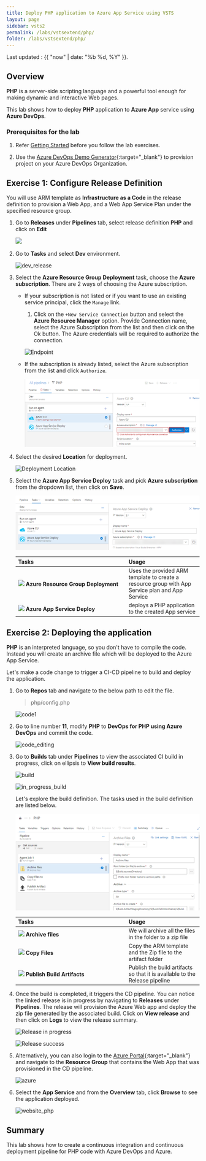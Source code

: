 ```yaml
---
title: Deploy PHP application to Azure App Service using VSTS
layout: page
sidebar: vsts2
permalink: /labs/vstsextend/php/
folder: /labs/vstsextend/php/
---
```


Last updated : {{ "now" | date: "%b %d, %Y" }}.
## Overview

**PHP** is a server-side scripting language and a powerful tool enough for making dynamic and interactive Web pages.

This lab shows how to deploy **PHP** application to **Azure App** service using **Azure DevOps**.

### Prerequisites for the lab

1. Refer [Getting Started](../setup/readme/) before you follow the lab exercises.

1. Use the [Azure DevOps Demo Generator](https://azuredevopsdemogenerator.azurewebsites.net/?TemplateId=77365&Name=PHP){:target="_blank"} to provision project on your Azure DevOps Organization. 

## Exercise 1: Configure Release Definition

You will use ARM template as **Infrastructure as a Code** in the release definition to provision a Web App, and a Web App Service Plan under the specified resource group.

1. Go to **Releases** under **Pipelines** tab, select release definition **PHP** and click on **Edit**

    [![](release1_3.png) ](release1_3.png)

1. Go to **Tasks** and select **Dev** environment.

   ![dev_release](images/dev1_4.png)

1. Select the **Azure Resource Group Deployment** task, choose the **Azure subscription**. There are 2 ways of choosing the Azure subscription.
   
    * If your subscription is not listed or if you want to use an existing service principal, click the `Manage` link. 

        1. Click on the `+New Service Connection` button and select the **Azure Resource Manager** option. Provide Connection name, select the Azure Subscription from the list and then click on the Ok button. The Azure credentials will be required to authorize the connection.

        ![Endpoint](images/endpoint_creation.png)

    * If the subscription is already listed, select the Azure subscription from the list and click `Authorize`.

        ![Authorize](images/authorize.png)

1. Select the desired **Location** for deployment.

    ![Deployment Location](images/dev5.png)   

1. Select the **Azure App Service Deploy** task and pick **Azure subscription** from the dropdown list, then click on **Save**. 

    ![Deployment Slot](images/dev6.png)    

   <table width="70%">
    <thead>
      <tr>
        <th width="60%"><b>Tasks</b></th>
        <th><b>Usage</b></th>
      </tr>
    </thead>
    <tr>
      <td><img src="images/azure_resource.png"> <b>Azure Resource Group Deployment</b></td>
      <td>Uses the provided ARM template to create a resource group with App Service plan and App Service</td>
    </tr>
    <tr>
      <td><img src="images/webapp.png"> <b>Azure App Service Deploy</b></td>
      <td>deploys a PHP application to the created App service</td>
    </tr>
   </table>

## Exercise 2: Deploying the application

**PHP** is an interpreted language, so you don't have to compile the code. Instead you will create an archive file which will be deployed to the Azure App Service.

Let's make a code change to trigger a CI-CD pipeline to build and deploy the application.

1. Go to **Repos** tab and navigate to the below path to edit the file.

   >php/config.php

   ![code1](images/Repos1_5.png)

1. Go to line number **11**, modify **PHP** to **DevOps for PHP using Azure DevOps** and commit the code.

   ![code_editing](images/Repos2_2.png)

1. Go to **Builds** tab under **Pipelines** to view the associated CI build in progress, click on ellipsis to **View build results**.

   ![build](images/build1.png)

   ![in_progress_build](images/Buildcomplete10.png)

   Let's explore the build definition. The tasks used in the build definition are listed below.

   ![Build Definition](images/builddef.png)

   <table width="70%">
    <thead>
      <tr>
        <th width="60%"><b>Tasks</b></th>
        <th><b>Usage</b></th>
      </tr>
    </thead>
    <tr>
      <td><img src="images/Archive.png"> <b>Archive files</b></td>
      <td>We will archive all the files in the folder to a zip file</td>
    </tr>
    <tr>
      <td><img src="images/copyfiles.png"> <b>Copy Files</b></td>
      <td>Copy the ARM template and the Zip file to the artifact folder</td>
    </tr>
    <tr>
      <td><img src="images/PublishArtifact.png"> <b>Publish Build Artifacts</b></td>
      <td>Publish the build artifacts so that it is available to the Release pipeline</td>
    </tr>
   </table>

1. Once the build is completed, it triggers the CD pipeline. You can notice the linked release is in progress by navigating to **Releases** under **Pipelines**. The release will provision the Azure Web app and deploy the zip file generated by the associated build. Click on **View release** and then click on **Logs** to view the release summary.

   ![Release in progress](images/release1_2.png)

   ![Release success](images/release2_1.png)

1. Alternatively, you can also login to the [Azure Portal](https://portal.azure.com){:target="_blank"} and navigate to the **Resource Group** that contains the Web App that was provisioned in the CD pipeline.

   ![azure](images/azure.png)

1. Select the **App Service** and from the **Overview** tab,  click **Browse** to see the application deployed.

   ![website_php](images/FinalDevOps.png)

## Summary

This lab shows how to create a continuous integration and continuous deployment pipeline for PHP code with Azure DevOps and Azure.

